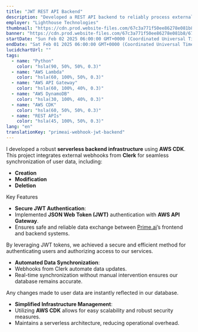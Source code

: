 ```yaml
---
title: "JWT REST API Backend"
description: "Developed a REST API backend to reliably process external webhook requests, maintaining high-quality standards including GitOps, Infrastructure as Code, and Unit & Integration testing"
employer: "Lighthouse Technologies"
thumbnail: "https://cdn.prod.website-files.com/67c3a771f50ee86278e081b8/67d92242543f77f7fa5bdcaf_67ce4288b0a55050e6651d96_jwt%2520primeai2.gif"
banner: "https://cdn.prod.website-files.com/67c3a771f50ee86278e081b8/67cbf2938dcac0c620425d98_67cbd4e5d19d256af5d102f7_photo-1515879218367-8466d910aaa4.jpeg"
startDate: "Sun Feb 02 2025 06:00:00 GMT+0000 (Coordinated Universal Time)"
endDate: "Sat Feb 01 2025 06:00:00 GMT+0000 (Coordinated Universal Time)"
lucidchartUrl: ""
tags:
  - name: "Python"
    color: "hsla(90, 50%, 50%, 0.3)"
  - name: "AWS Lambda"
    color: "hsla(60, 100%, 50%, 0.3)"
  - name: "AWS API Gateway"
    color: "hsla(60, 100%, 40%, 0.3)"
  - name: "AWS DynamoDB"
    color: "hsla(30, 100%, 40%, 0.3)"
  - name: "AWS CDK"
    color: "hsla(60, 50%, 50%, 0.3)"
  - name: "REST APIs"
    color: "hsla(45, 100%, 50%, 0.3)"
lang: "en"
translationKey: "primeai-webhook-jwt-backend"
---
```


I developed a robust **serverless backend infrastructure** using **AWS CDK**. This project integrates external webhooks from **Clerk** for seamless synchronization of user data, including:

- **Creation**
- **Modification**
- **Deletion**

Key Features
- **Secure JWT Authentication**:
- Implemented **JSON Web Token (JWT)** authentication with **AWS API Gateway**.
- Ensures safe and reliable data exchange between [Prime.ai]()’s frontend and backend systems.

By leveraging JWT tokens, we achieved a secure and efficient method for authenticating users and authorizing access to our services.

- **Automated Data Synchronization**:
- Webhooks from Clerk automate data updates.
- Real-time synchronization without manual intervention ensures our database remains accurate.

Any changes made to user data are instantly reflected in our database.

- **Simplified Infrastructure Management**:
- Utilizing **AWS CDK** allows for easy scalability and robust security measures.
- Maintains a serverless architecture, reducing operational overhead.

‍

‍
